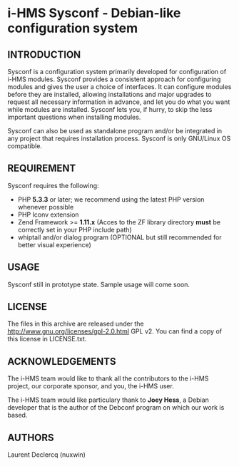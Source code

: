 i-HMS Sysconf - Debian-like configuration system
================================================

INTRODUCTION
------------
Sysconf is a configuration system primarily developed for configuration of i-HMS modules. Sysconf provides a consistent
approach for configuring modules and gives the user a choice of interfaces. It can configure modules before they are
installed, allowing installations and major upgrades to request all necessary information in advance, and let you do
what you want while modules are installed. Sysconf lets you, if hurry, to skip the less important questions when
installing modules.

Sysconf can also be used as standalone program and/or be integrated in any project that requires installation process.
Sysconf is only GNU/Linux OS compatible.

REQUIREMENT
-----------

Sysconf requires the following:

 - PHP **5.3.3** or later; we recommend using the latest PHP version whenever possible
 - PHP Iconv extension
 - Zend Framework >= **1.11.x** (Acces to the ZF library directory **must** be correctly set in your PHP include path)
 - whiptail and/or dialog program (OPTIONAL but still recommended for better visual experience)

USAGE
-----

Sysconf still in prototype state. Sample usage will come soon.

LICENSE
-------

The files in this archive are released under the http://www.gnu.org/licenses/gpl-2.0.html GPL v2.
You can find a copy of this license in LICENSE.txt.

ACKNOWLEDGEMENTS
----------------

The i-HMS team would like to thank all the contributors to the i-HMS project, our corporate sponsor,
and you, the i-HMS user.

The i-HMS team would like  particulary thank to **Joey Hess**, a Debian developer that is the author of the Debconf program
on which our work is based.

AUTHORS
-------
Laurent Declercq (nuxwin)
